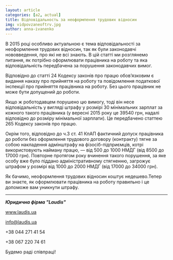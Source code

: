 ```yaml
---
layout: article
categories: [a2, actual]
title: Відповідальность за неоформлення трудових відносин
img: vidpovzaneoftrv.jpg
author: anna-ivanenko
---
```

В 2015 році особливо актуальною є тема  відповідальності за неоформлення трудових відносин, так як були законодавчі 
нововведення, про які не всі знають. В цій статті ми розглянемо питання, як потрібно оформлювати працівника на роботу та 
яка відповідальність передбачена за порушення законодавчих вимог.

Відповідно до статті 24 Кодексу законів про працю обов’язковим є  видання наказу про прийняття на роботу та повідомлення 
податкової інспекції про прийняття працівника на роботу. Без цього працівник не може бути допущений до роботи.

Якщо ж роботодавцем порушено цю вимогу, тоді він несе відповідальність у вигляді штрафу у розмірі 30 мінімальних зарплат за 
кожного такого працівника (у вересні 2015 року це 39540 грн, надалі відповідно до розміру мінімальної зарплати). Це передбачено статтею 265 Кодексу законів про працю.

Окрім того, відповідно до ч.3 ст. 41 КпАП фактичний допуск працівника до роботи без оформлення трудового договору (контракту) тягне за собою накладення адмінштрафу на фізосіб-підприємців, котрі використовують найману працю, — від 500 до 1000 НМДГ (від 
8500 до 17000 грн). Повторне протягом року вчинення такого порушення, за яке особу вже було піддано адміністративному стягненню, загрожує штрафом у розмірі від 1000 до 2000 НМДГ (від 17000 до 34000 грн).

Як бачимо, неоформлення трудових відносин коштує недешево.Тепер ви знаєте, як оформлювати працівника на роботу правильно і 
це допоможе вам  уникнути штрафу.
_____
***Юридична фірма "Laudis"***

www.laudis.ua

info@laudis.ua

+38 044 271 41 54

+38 067 220 74 61

Будемо раді співпраці!
